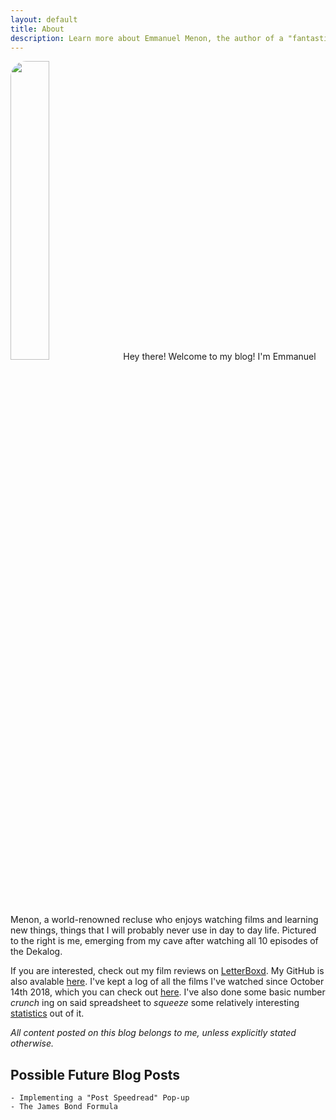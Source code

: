```yaml
---
layout: default
title: About
description: Learn more about Emmanuel Menon, the author of a "fantastic" blog which covers everything from films to fiction to coding!
---
```

<img src="../assets/images/aboutpage-profile.jpg" class="right" style="width: 35%; border-radius: 25px">
Hey there! Welcome to my blog! I'm Emmanuel Menon, a world-renowned recluse who enjoys watching films and learning new things, things that I will probably never use in day to day life. Pictured to the right is me, emerging from my cave after watching all 10 episodes of the Dekalog.

If you are interested, check out my film reviews on [LetterBoxd](https://letterboxd.com/emmanuelmenon). My GitHub is also avalable [here](https://github.com/emmanuelmenon/). I've kept a log of all the films I've watched since October 14th 2018, which you can check out [here](https://docs.google.com/spreadsheets/d/17L6FQYznF9GzyKYIwTJBpKd8MP8I-PCeQ8B3RXGwzcY/edit#gid=2079998586/). I've also done some basic number *crunch* ing on said spreadsheet to *squeeze* some relatively interesting [statistics]((https://docs.google.com/spreadsheets/d/17L6FQYznF9GzyKYIwTJBpKd8MP8I-PCeQ8B3RXGwzcY/edit#gid=532583700/)) out of it.

*All content posted on this blog belongs to me, unless explicitly stated otherwise.*

## Possible Future Blog Posts
```
- Implementing a "Post Speedread" Pop-up
- The James Bond Formula
```
